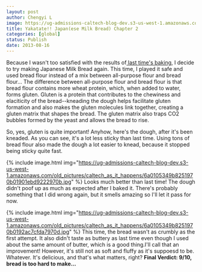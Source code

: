 ```yaml
---
layout: post
author: Chengyi L
image: https://ug-admissions-caltech-blog-dev.s3-us-west-1.amazonaws.com/old_pictures/caltech_as_it_happens/6a0105349b8251970b0192ac7ce66f970d.jpg
title: Yakatate!! Japan(ese Milk Bread) Chapter 2 
categories: [global]
status: Publish
date: 2013-08-16
---
```


Because I wasn't too satisfied with the results of<a href="https://caltech.typepad.com/caltech_as_it_happens/2013/07/draft-yakatate-japanese-milk-bread.html" target="_self"> last time's baking</a>, I decide to try making Japanese Milk Bread again. This time, I played it safe and used bread flour instead of a mix between all-purpose flour and bread flour... The difference between all-purpose flour and bread flour is that bread flour contains more wheat protein, which, when added to water, forms gluten. Gluten is a protein that contributes to the chewiness and elaciticity of the bread--kneading the dough helps facilitate gluten formation and also makes the gluten molecules link together, creating a gluten matrix that shapes the bread. The gluten matrix also traps CO2 bubbles formed by the yeast and allows the bread to rise.

So, yes, gluten is quite important! Anyhow, here's the dough, after it's been kneaded. As you can see, it's a lot less sticky than last time. Using tons of bread flour also made the dough a lot easier to knead, because it stopped being sticky quite fast. 

{% include image.html img="https://ug-admissions-caltech-blog-dev.s3-us-west-1.amazonaws.com/old_pictures/caltech_as_it_happens/6a0105349b8251970b01901ebd9222970b.jpg" %}
Looks much better than last time! 
The dough didn't poof up as much as expected after I baked it. There's probably something that I did wrong again, but it smells amazing so I'll let it pass for now. 


{% include image.html img="https://ug-admissions-caltech-blog-dev.s3-us-west-1.amazonaws.com/old_pictures/caltech_as_it_happens/6a0105349b8251970b0192ac7cfda7970d.jpg" %}
This time, the bread wasn't as crumbly as the first attempt. It also didn't taste as buttery as last time even though I used about the same amount of butter, which is a good thing.I'll call that an improvement! However, it's still not as soft and fluffy as it's suppoesd to be. Whatever. It's delicious, and that's what matters, right? 
**Final Verdict: 9/10, bread is too hard to make...**
